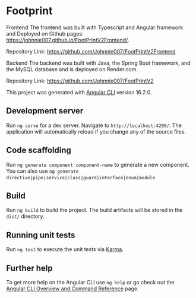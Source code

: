 # Footprint

Frontend
The frontend was built with Typescript and Angular framework and Deployed on Github pages: https://johnnie007.github.io/FootPrintV2Frontend/.

Repository Link: https://github.com/Johnnie007/FootPrintV2Frontend

Backend
The backend was built with Java, the Spring Boot framework, and the MySQL database and is deployed on Render.com.

Repository Link: https://github.com/Johnnie007/FootPrintV2

This project was generated with [Angular CLI](https://github.com/angular/angular-cli) version 16.2.0.

## Development server

Run `ng serve` for a dev server. Navigate to `http://localhost:4200/`. The application will automatically reload if you change any of the source files.

## Code scaffolding

Run `ng generate component component-name` to generate a new component. You can also use `ng generate directive|pipe|service|class|guard|interface|enum|module`.

## Build

Run `ng build` to build the project. The build artifacts will be stored in the `dist/` directory.

## Running unit tests

Run `ng test` to execute the unit tests via [Karma](https://karma-runner.github.io).

## Further help

To get more help on the Angular CLI use `ng help` or go check out the [Angular CLI Overview and Command Reference](https://angular.io/cli) page.
